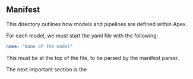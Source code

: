 ## Manifest
This directory outlines how models and pipelines are defined within Apex.

For each model, we must start the yaml file with the following:
```yaml
name: "Name of the model"
```
This must be at the top of the file, to be parsed by the manifest parser. 

The next important section is the 